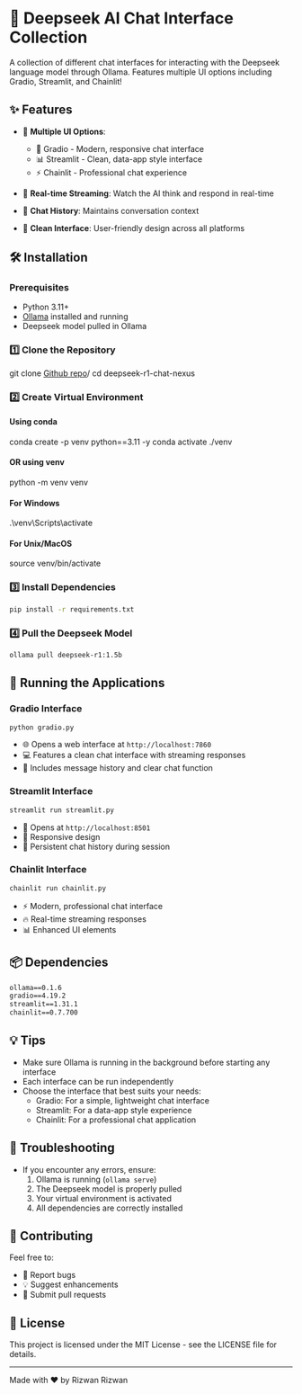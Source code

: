 # 🤖 Deepseek AI Chat Interface Collection

A collection of different chat interfaces for interacting with the Deepseek language model through Ollama. Features multiple UI options including Gradio, Streamlit, and Chainlit! 

## ✨ Features

- 🎯 **Multiple UI Options**:
  - 🚀 Gradio - Modern, responsive chat interface
  - 📊 Streamlit - Clean, data-app style interface
  - ⚡ Chainlit - Professional chat experience

- 🔄 **Real-time Streaming**: Watch the AI think and respond in real-time
- 💬 **Chat History**: Maintains conversation context
- 🎨 **Clean Interface**: User-friendly design across all platforms

## 🛠️ Installation

### Prerequisites

- Python 3.11+ 
- [Ollama](https://ollama.com/) installed and running
- Deepseek model pulled in Ollama

### 1️⃣ Clone the Repository

git clone [Github repo](https://github.com/Rizwankaka/deepseek-r1-chat-nexus/)/
cd deepseek-r1-chat-nexus

### 2️⃣ Create Virtual Environment
#### Using conda
conda create -p venv python==3.11 -y
conda activate ./venv

#### OR using venv
python -m venv venv
#### For Windows
.\venv\Scripts\activate
#### For Unix/MacOS
source venv/bin/activate

### 3️⃣ Install Dependencies
```bash
pip install -r requirements.txt
```
### 4️⃣ Pull the Deepseek Model
```bash
ollama pull deepseek-r1:1.5b
```
## 🚀 Running the Applications

### Gradio Interface
```bash
python gradio.py
```
- 🌐 Opens a web interface at `http://localhost:7860`
- 💻 Features a clean chat interface with streaming responses
- 🔄 Includes message history and clear chat function

### Streamlit Interface
```bash
streamlit run streamlit.py
```
- 🎯 Opens at `http://localhost:8501`
- 📱 Responsive design
- 📝 Persistent chat history during session

### Chainlit Interface
```bash
chainlit run chainlit.py
```
- ⚡ Modern, professional chat interface
- 🔥 Real-time streaming responses
- 📊 Enhanced UI elements

## 📦 Dependencies

```txt
ollama==0.1.6
gradio==4.19.2
streamlit==1.31.1
chainlit==0.7.700
```
## 💡 Tips

- Make sure Ollama is running in the background before starting any interface
- Each interface can be run independently
- Choose the interface that best suits your needs:
  - Gradio: For a simple, lightweight chat interface
  - Streamlit: For a data-app style experience
  - Chainlit: For a professional chat application

## 🔧 Troubleshooting

- If you encounter any errors, ensure:
  1. Ollama is running (`ollama serve`)
  2. The Deepseek model is properly pulled
  3. Your virtual environment is activated
  4. All dependencies are correctly installed

## 🤝 Contributing

Feel free to:
- 🐛 Report bugs
- 💡 Suggest enhancements
- 🔀 Submit pull requests

## 📄 License

This project is licensed under the MIT License - see the LICENSE file for details.

---
Made with ❤️ by Rizwan Rizwan

